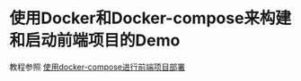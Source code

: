 # 使用Docker和Docker-compose来构建和启动前端项目的Demo

教程参照 [使用docker-compose进行前端项目部署](https://github.com/ant-design/ant-design-pro-cli)
